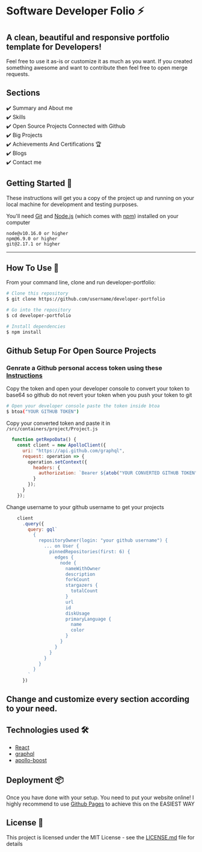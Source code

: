 # Software Developer Folio ⚡️

## A clean, beautiful and responsive portfolio template for Developers!

Feel free to use it as-is or customize it as much as you want. If you created something awesome and want to contribute then feel free to open merge requests.

## Sections 
✔️ Summary and About me\
✔️ Skills \
✔️ Open Source Projects Connected with Github\
✔️ Big Projects\
✔️ Achievements And Certifications 🏆\
✔️ Blogs\
✔️ Contact me

## Getting Started 🚀

These instructions will get you a copy of the project up and running on your local machine for development and testing purposes.

You'll need [Git](https://git-scm.com) and [Node.js](https://nodejs.org/en/download/) (which comes with [npm](http://npmjs.com)) installed on your computer

```
node@v10.16.0 or higher
npm@6.9.0 or higher
git@2.17.1 or higher
```

---

## How To Use 🔧

From your command line, clone and run developer-portfolio:

```bash
# Clone this repository
$ git clone https://github.com/username/developer-portfolio

# Go into the repository
$ cd developer-portfolio

# Install dependencies
$ npm install

```
## Github Setup For Open Source Projects

### Genrate a Github personal access token using these [Instructions](https://help.github.com/en/github/authenticating-to-github/creating-a-personal-access-token-for-the-command-line)

Copy the token and open your developer console to convert your token to base64 so github do not revert your token when you push your token to git

```bash
# Open your developer console paste the token inside btoa
$ btoa("YOUR GITHUB TOKEN")
```

Copy your converted token and paste it in `/src/containers/project/Project.js`

```javascript
  function getRepoData() {
    const client = new ApolloClient({
      uri: "https://api.github.com/graphql",
      request: operation => {
        operation.setContext({
          headers: {
            authorization: `Bearer ${atob("YOUR CONVERTED GITHUB TOKEN")}`
          }
        });
      }
    });
```

Change username to your github username to get your projects 

```javascript
    client
      .query({
        query: gql`
          {
            repositoryOwner(login: "your github username") {
              ... on User {
                pinnedRepositories(first: 6) {
                  edges {
                    node {
                      nameWithOwner
                      description
                      forkCount
                      stargazers {
                        totalCount
                      }
                      url
                      id
                      diskUsage
                      primaryLanguage {
                        name
                        color
                      }
                    }
                  }
                }
              }
            }
          }
        `
      })

```

## Change and customize every section according to your need. 

## Technologies used 🛠️

- [React](https://reactjs.org/)
- [graphql](https://graphql.org/) 
- [apollo-boost](https://www.apollographql.com/docs/react/get-started/) 


## Deployment 📦 
Once you have done with your setup. You need to put your website online!
I highly recommend to use [Github Pages](https://create-react-app.dev/docs/deployment/#github-pages) to achieve this on the EASIEST WAY



## License 📄

This project is licensed under the MIT License - see the [LICENSE.md](./LICENSE) file for details








